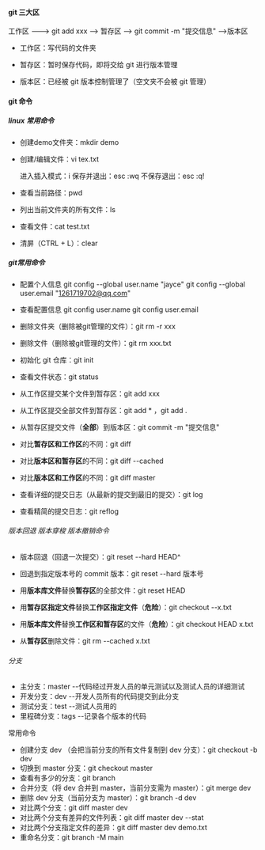 

#### git 三大区



工作区 ---> git add xxx --> 暂存区 --> git commit -m "提交信息" -->版本区

* 工作区：写代码的文件夹

* 暂存区：暂时保存代码，即将交给 git 进行版本管理

* 版本区：已经被 git 版本控制管理了（空文夹不会被 git 管理）

  

#### git 命令



##### linux 常用命令

* 创建demo文件夹：mkdir demo

* 创建/编辑文件：vi tex.txt 

  进入插入模式：i 
  保存并退出：esc :wq 
  不保存退出：esc :q! 

* 查看当前路径：pwd 
* 列出当前文件夹的所有文件：ls 

* 查看文件：cat test.txt 

* 清屏（CTRL + L）：clear 

  

##### git常用命令

* 配置个人信息
  git config --global user.name "jayce"
  git config --global user.email "1261719702@qq.com"

* 查看配置信息
  git config user.name
  git config user.email

  

* 删除文件夹（删除被git管理的文件）：git rm -r xxx

* 删除文件（删除被git管理的文件）：git rm  xxx.txt

* 初始化 git 仓库：git init 

* 查看文件状态：git status 

* 从工作区提交某个文件到暂存区：git add xxx 

* 从工作区提交全部文件到暂存区：git add *  ，git add .

* 从暂存区提交文件（**全部**）到版本区：git commit -m "提交信息"  

* 对比**暂存区和工作区**的不同：git diff

* 对比**版本区和暂存区**的不同：git diff --cached

* 对比**版本区和工作区**的不同：git diff master

* 查看详细的提交日志（从最新的提交到最旧的提交）：git log

* 查看精简的提交日志：git reflog



###### 版本回退 版本穿梭 版本撤销命令

* 版本回退（回退一次提交）：git reset --hard HEAD^

* 回退到指定版本号的 commit 版本：git reset --hard 版本号

* 用**版本库文件**替换**暂存区**的全部文件：git reset HEAD

* 用**暂存区指定文件**替换**工作区指定文件**（**危险**）：git checkout --x.txt

* 用**版本库文件**替换**工作区和暂存区**的文件（**危险**）：git checkout HEAD x.txt

* 从**暂存区**删除文件：git rm --cached x.txt 

  

###### 分支

* 主分支：master --代码经过开发人员的单元测试以及测试人员的详细测试
* 开发分支：dev --开发人员所有的代码提交到此分支
* 测试分支：test --测试人员用的
* 里程碑分支：tags --记录各个版本的代码

常用命令

* 创建分支 dev （会把当前分支的所有文件复制到 dev 分支）：git checkout -b dev
* 切换到 master 分支：git checkout master
* 查看有多少的分支：git branch
* 合并分支（将 dev 合并到 master，当前分支需为 master）：git merge dev
* 删除 dev 分支（当前分支为 master）：git branch -d dev
* 对比两个分支：git diff master dev
* 对比两个分支有差异的文件列表：git diff master dev --stat
* 对比两个分支指定文件的差异：git diff master dev demo.txt
* 重命名分支：git branch -M main























